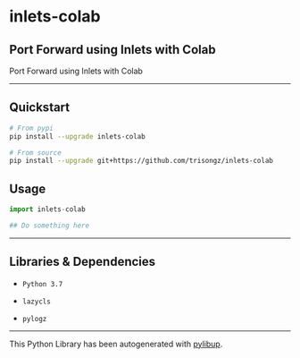 
# inlets-colab
 Port Forward using Inlets with Colab
---
Port Forward using Inlets with Colab

---
## Quickstart

```bash
# From pypi
pip install --upgrade inlets-colab

# From source
pip install --upgrade git+https://github.com/trisongz/inlets-colab
```

## Usage

```python
import inlets-colab

## Do something here

```

---

## Libraries & Dependencies
- `Python 3.7`
- `lazycls`

- `pylogz`


---

This Python Library has been autogenerated with [pylibup](https://github.com/trisongz/pylibup).
